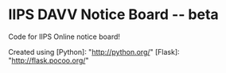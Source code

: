IIPS DAVV Notice Board -- beta
=========================

Code for IIPS Online notice board!

Created using
[Python]: "http://python.org/"
[Flask]: "http://flask.pocoo.org/"
